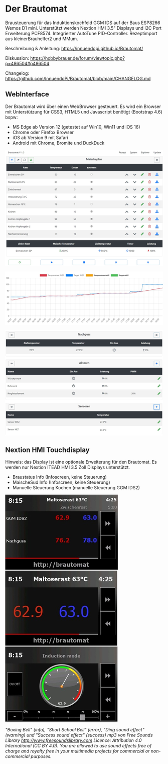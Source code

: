 # Der Brautomat

Brausteuerung für das Induktionskochfeld GGM IDS auf der Baus ESP8266 Wemos D1 mini. Unterstützt werden Nextion HMI 3.5" Displays und I2C Port Erweiterung PCF8574. Integrierter AutoTune PID-Controller. Rezeptimport aus kleinerBrauhelfer2 und MMum.

Beschreibung & Anleitung: <https://innuendopi.github.io/Brautomat/>

Diskussion: <https://hobbybrauer.de/forum/viewtopic.php?p=486504#p486504>

Changelog: <https://github.com/InnuendoPi/Brautomat/blob/main/CHANGELOG.md>

## WebInterface

Der Brautomat wird über einen WebBrowser gesteuert. Es wird ein  Browser mit Unterstützung für CSS3, HTML5 und Javascript benötigt (Bootstrap 4.6) bspw:

* MS Edge ab Version 12 (getestet auf Win10, Win11 und iOS 16)
* Chrome oder Firefox Browser
* iOS ab Version 9 mit Safari
* Android mit Chrome, Bromite und DuckDuck

![Startseite](docs/img/brautomat.jpg)

![Startseite](docs/img/IDS_AutoTune_Ziel.jpg)

![Startseite](docs/img/brautomat-2.jpg)

## Nextion HMI Touchdisplay

Hinweis: das Display ist eine optionale Erweiterung für den Brautomat. Es werden nur Nextion ITEAD HMI 3.5 Zoll Displays unterstützt.

* Braustatus Info               (Infoscreen, keine Steuerung)
* MaischeSud Info               (Infoscreen, keine Steuerung)
* Manuelle Steuerung Kochen     (manuelle Steuerung GGM IDS2)

![Startseite](docs/img/kettlepage_sm.jpg) ![Startseite](docs/img/brewpage_sm.jpg) ![Startseite](docs/img/induction_mode_sm.jpg)

*"Boxing Bell" (info), "Short School Bell" (error), "Ding sound effect" (warning) und "Success sound effect" (success) mp3 von Free Sounds Library <http://www.freesoundslibrary.com>*
*Licence: Attribution 4.0 International (CC BY 4.0). You are allowed to use sound effects free of charge and royalty free in your multimedia projects for commercial or non-commercial purposes.*
